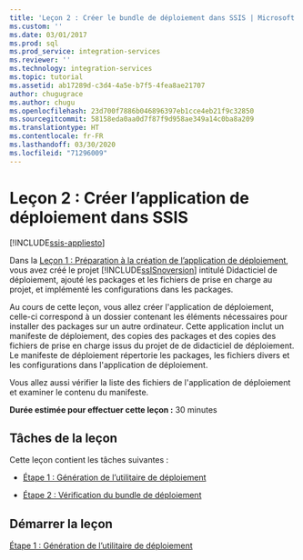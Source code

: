 ```yaml
---
title: 'Leçon 2 : Créer le bundle de déploiement dans SSIS | Microsoft Docs'
ms.custom: ''
ms.date: 03/01/2017
ms.prod: sql
ms.prod_service: integration-services
ms.reviewer: ''
ms.technology: integration-services
ms.topic: tutorial
ms.assetid: ab17289d-c3d4-4a5e-b7f5-4fea8ae21707
author: chugugrace
ms.author: chugu
ms.openlocfilehash: 23d700f7886b046896397eb1cce4eb21f9c32850
ms.sourcegitcommit: 58158eda0aa0d7f87f9d958ae349a14c0ba8a209
ms.translationtype: HT
ms.contentlocale: fr-FR
ms.lasthandoff: 03/30/2020
ms.locfileid: "71296009"
---
```

# <a name="lesson-2-create-the-deployment-bundle-in-ssis"></a>Leçon 2 : Créer l’application de déploiement dans SSIS

[!INCLUDE[ssis-appliesto](../includes/ssis-appliesto-ssvrpluslinux-asdb-asdw-xxx.md)]


Dans la [Leçon 1 : Préparation à la création de l’application de déploiement](../integration-services/lesson-1-preparing-to-create-the-deployment-bundle.md), vous avez créé le projet [!INCLUDE[ssISnoversion](../includes/ssisnoversion-md.md)] intitulé Didacticiel de déploiement, ajouté les packages et les fichiers de prise en charge au projet, et implémenté les configurations dans les packages.  
  
Au cours de cette leçon, vous allez créer l'application de déploiement, celle-ci correspond à un dossier contenant les éléments nécessaires pour installer des packages sur un autre ordinateur. Cette application inclut un manifeste de déploiement, des copies des packages et des copies des fichiers de prise en charge issus du projet de de didacticiel de déploiement. Le manifeste de déploiement répertorie les packages, les fichiers divers et les configurations dans l'application de déploiement.  
  
Vous allez aussi vérifier la liste des fichiers de l'application de déploiement et examiner le contenu du manifeste.  
  
**Durée estimée pour effectuer cette leçon :** 30 minutes  
  
## <a name="lesson-tasks"></a>Tâches de la leçon  
Cette leçon contient les tâches suivantes :  
  
-   [Étape 1 : Génération de l’utilitaire de déploiement](../integration-services/lesson-2-1-building-the-deployment-utility.md)  
  
-   [Étape 2 : Vérification du bundle de déploiement](../integration-services/lesson-2-2-verifying-the-deployment-bundle.md)  
  
## <a name="start-the-lesson"></a>Démarrer la leçon  
[Étape 1 : Génération de l’utilitaire de déploiement](../integration-services/lesson-2-1-building-the-deployment-utility.md)  
  
  
  
